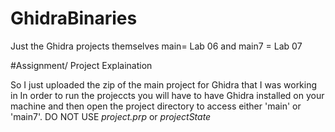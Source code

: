 # GhidraBinaries
Just the Ghidra projects themselves main= Lab 06 and main7 = Lab 07 


#Assignment/ Project Explaination 

So I just uploaded the zip of the main project for Ghidra that I was working in
In order to run the projeccts you will have to have Ghidra installed on your machine and then open the project directory
to access either 'main' or 'main7'.
DO NOT USE *project.prp* or *projectState*

